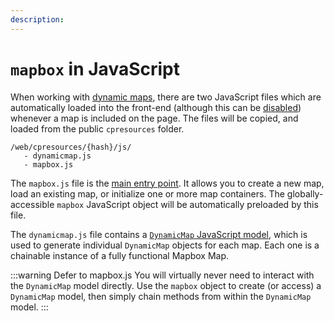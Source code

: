 ```yaml
---
description:
---
```


# `mapbox` in JavaScript

When working with [dynamic maps](/dynamic-maps/), there are two JavaScript files which are automatically loaded into the front-end (although this can be [disabled](/guides/required-js-assets/)) whenever a map is included on the page. The files will be copied, and loaded from the public `cpresources` folder.

```
/web/cpresources/{hash}/js/
   - dynamicmap.js
   - mapbox.js
```

The `mapbox.js` file is the [main entry point](/javascript/mapbox.js/). It allows you to create a new map, load an existing map, or initialize one or more map containers. The globally-accessible `mapbox` JavaScript object will be automatically preloaded by this file.

The `dynamicmap.js` file contains a [`DynamicMap` JavaScript model](/javascript/dynamicmap.js/), which is used to generate individual `DynamicMap` objects for each map. Each one is a chainable instance of a fully functional Mapbox Map.

:::warning Defer to mapbox.js
You will virtually never need to interact with the `DynamicMap` model directly. Use the `mapbox` object to create (or access) a `DynamicMap` model, then simply chain methods from within the `DynamicMap` model.
:::

